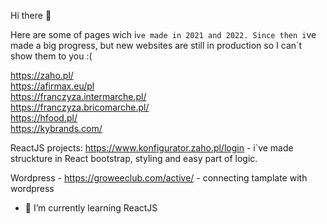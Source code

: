 Hi there 👋

Here are some of pages wich i`ve made in 2021 and 2022. Since then i`ve made a big progress, but new websites are still in production so I can`t show them to you :(


https://zaho.pl/
<br>
https://afirmax.eu/pl
<br>
https://franczyza.intermarche.pl/
<br>
https://franczyza.bricomarche.pl/
<br>
https://hfood.pl/ 
<br>
https://kybrands.com/


ReactJS projects:
https://www.konfigurator.zaho.pl/login - i`ve made struckture in React bootstrap, styling and easy part of logic.


Wordpress - 
https://groweeclub.com/active/ - connecting tamplate with wordpress 

- 🌱 I’m currently learning ReactJS

